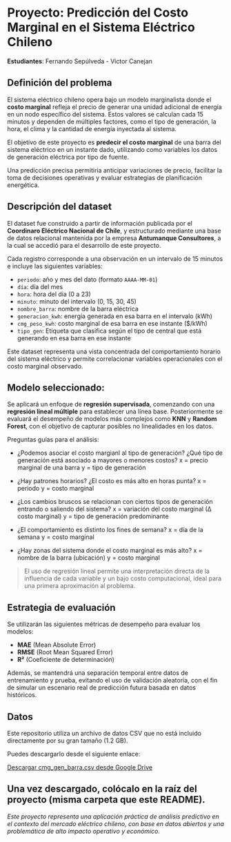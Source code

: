 # Proyecto: Predicción del Costo Marginal en el Sistema Eléctrico Chileno

**Estudiantes**: Fernando Sepúlveda - Víctor Canejan

## Definición del problema

El sistema eléctrico chileno opera bajo un modelo marginalista donde el **costo marginal** refleja el precio de generar una unidad adicional de energía en un nodo específico del sistema. Estos valores se calculan cada 15 minutos y dependen de múltiples factores, como el tipo de generación, la hora, el clima y la cantidad de energía inyectada al sistema.

El objetivo de este proyecto es **predecir el costo marginal** de una barra del sistema eléctrico en un instante dado, utilizando como variables los datos de generación eléctrica por tipo de fuente.

Una predicción precisa permitiría anticipar variaciones de precio, facilitar la toma de decisiones operativas y evaluar estrategias de planificación energética.

## Descripción del dataset

El dataset fue construido a partir de información publicada por el **Coordinaro Eléctrico Nacional de Chile**, y estructurado mediante una base de datos relacional mantenida por la empresa **Antumanque Consultores**, a la cual se accedió para el desarrollo de este proyecto.

Cada registro corresponde a una observación en un intervalo de 15 minutos e incluye las siguientes variables:

- `periodo`: año y mes del dato (formato `AAAA-MM-01`)
- `día`: día del mes
- `hora`: hora del día (0 a 23)
- `minuto`: minuto del intervalo (0, 15, 30, 45)
- `nombre_barra`: nombre de la barra eléctrica
- `generacion_kwh`: energía generada en esa barra en el intervalo (kWh)
- `cmg_peso_kwh`: costo marginal de esa barra en ese instante ($/kWh)
- `tipo_gen`: Etiqueta que clasifica según el tipo de central que está generando en esa barra en ese instante

Este dataset representa una vista concentrada del comportamiento horario del sistema eléctrico y permite correlacionar variables operacionales con el costo marginal observado.

## Modelo seleccionado:

Se aplicará un enfoque de **regresión supervisada**, comenzando con una **regresión lineal múltiple** para establecer una línea base. Posteriormente se evaluará el desempeño de modelos más complejos como **KNN** y **Random Forest**, con el objetivo de capturar posibles no linealidades en los datos.

Preguntas guías para el análisis:

- ¿Podemos asociar el costo margianl al tipo de generación? ¿Qué tipo de generación está asociado a mayores o menores costos?
  x = precio marginal de una barra  y = tipo de generación

- ¿Hay patrones horarios? ¿El costo es más alto en horas punta?
  x = periodo  y = costo marginal

- ¿Los cambios bruscos se relacionan con ciertos tipos de generación entrando o saliendo del sistema?
  x = variación del costo marginal (∆ costo marginal) y = tipo de generación predominante

- ¿El comportamiento es distinto los fines de semana?
  x = día de la semana  y = costo marginal
  
- ¿Hay zonas del sistema donde el costo marginal es más alto?
  x = nombre de la barra (ubicación)  y = costo marginal

> El uso de regresión lineal permite una interpretación directa de la influencia de cada variable y un bajo costo computacional, ideal para una primera aproximación al problema.

## Estrategia de evaluación

Se utilizarán las siguientes métricas de desempeño para evaluar los modelos:

- **MAE** (Mean Absolute Error)
- **RMSE** (Root Mean Squared Error)
- **R²** (Coeficiente de determinación)

Además, se mantendrá una separación temporal entre datos de entrenamiento y prueba, evitando el uso de validación aleatoria, con el fin de simular un escenario real de predicción futura basada en datos históricos.

## Datos

Este repositorio utiliza un archivo de datos CSV que no está incluido directamente por su gran tamaño (1.2 GB).

Puedes descargarlo desde el siguiente enlace:

[Descargar cmg_gen_barra.csv desde Google Drive](https://drive.google.com/file/d/12zpRUrAQpB0F_ImRnaWG7Qui3_kEM61p/view?usp=drive_link)

Una vez descargado, colócalo en la raíz del proyecto (misma carpeta que este README).
---

*Este proyecto representa una aplicación práctica de análisis predictivo en el contexto del mercado eléctrico chileno, con base en datos abiertos y una problemática de alto impacto operativo y económico.*